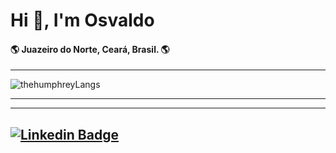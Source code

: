 <h1>Hi 👋, I'm Osvaldo</h1>
<h4>🌎 Juazeiro do Norte, Ceará, Brasil. 🌎</h4>



----

<img src="https://github-readme-stats.vercel.app/api/top-langs/?username=osvaldosoares-hub&layout=compact&langs_count=6&theme=dracula" alt="thehumphreyLangs" />

----

----
[![Linkedin Badge](https://img.shields.io/badge/-LinkedIn-blue?style=flat-square&logo=Linkedin&logoColor=white&link=https://www.linkedin.com/in/osvaldo-soa-4264211b5/)]((https://www.linkedin.com/in/osvaldo-soa-4264211b5/))
----
